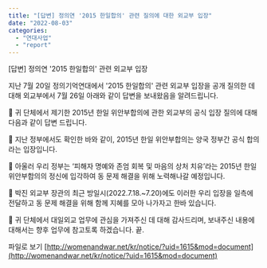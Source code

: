 ```yaml
---
title: "[답변] 정의연 '2015 한일합의' 관련 질의에 대한 외교부 입장"
date: "2022-08-03"
categories: 
  - "연대사업"
  - "report"
---
```


\[답변\] 정의연 '2015 한일합의' 관련 외교부 입장

지난 7월 20일 정의기억연대에서 '2015 한일합의' 관련 외교부 입장을 공개 질의한 데 대해 외교부에서 7월 26일 아래와 같이 답변을 보내왔음을 알려드립니다.  

 귀 단체에서 제기한 2015년 한일 위안부합의에 관한 외교부의 공식 입장 질의에 대해 다음과 같이 답변 드립니다.

 지난 정부에서도 확인한 바와 같이, 2015년 한일 위안부합의는 양국 정부간 공식 합의라는 입장입니다.

 아울러 우리 정부는 ‘피해자 명예와 존엄 회복 및 마음의 상처 치유’라는 2015년 한일 위안부합의의 정신에 입각하여 동 문제 해결을 위해 노력해나갈 예정입니다.

 박진 외교부 장관의 최근 방일시(2022.7.18.~7.20)에도 이러한 우리 입장을 일측에 전달하고 동 문제 해결을 위해 함께 지혜를 모아 나가자고 한바 있습니다.

 귀 단체에서 대일외교 업무에 관심을 가져주신 데 대해 감사드리며, 보내주신 내용에 대해서는 향후 업무에 참고토록 하겠습니다. 끝.

파일로 보기 [http://womenandwar.net/kr/notice/?uid=1615&mod=document](http://womenandwar.net/kr/notice/?uid=1615&mod=document)
